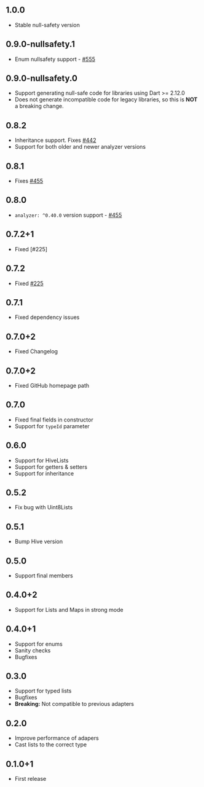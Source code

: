 ## 1.0.0

- Stable null-safety version

## 0.9.0-nullsafety.1

- Enum nullsafety support - [#555](https://github.com/hivedb/hive/issues/555)

## 0.9.0-nullsafety.0

- Support generating null-safe code for libraries using Dart >= 2.12.0
- Does not generate incompatible code for legacy libraries, so this is **NOT** a breaking change.

## 0.8.2

- Inheritance support. Fixes [#442](https://github.com/hivedb/hive/issues/442)
- Support for both older and newer analyzer versions

## 0.8.1

- Fixes [#455](https://github.com/hivedb/hive/issues/455)

## 0.8.0

- `analyzer: ^0.40.0` version support - [#455](https://github.com/hivedb/hive/issues/455)

## 0.7.2+1

- Fixed [#225]

## 0.7.2

- Fixed [#225](https://github.com/hivedb/hive/issues/225)

## 0.7.1

- Fixed dependency issues

## 0.7.0+2

- Fixed Changelog

## 0.7.0+2

- Fixed GitHub homepage path

## 0.7.0

- Fixed final fields in constructor
- Support for `typeId` parameter

## 0.6.0

- Support for HiveLists
- Support for getters & setters
- Support for inheritance

## 0.5.2

- Fix bug with Uint8Lists

## 0.5.1

- Bump Hive version

## 0.5.0

- Support final members

## 0.4.0+2

- Support for Lists and Maps in strong mode

## 0.4.0+1

- Support for enums
- Sanity checks
- Bugfixes

## 0.3.0

- Support for typed lists
- Bugfixes
- **Breaking:** Not compatible to previous adapters

## 0.2.0

- Improve performance of adapers
- Cast lists to the correct type

## 0.1.0+1

- First release
